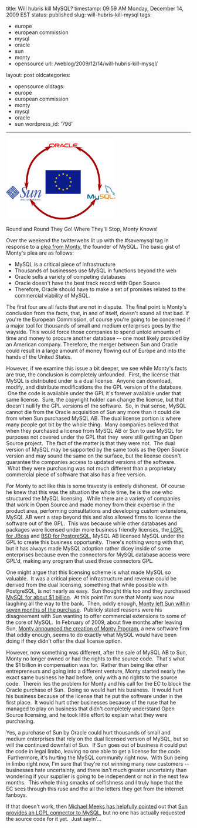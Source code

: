 title: Will hubris kill MySQL?
timestamp: 09:59 AM Monday, December 14, 2009 EST
status: published
slug: will-hubris-kill-mysql
tags:
- europe
- european commission
- mysql
- oracle
- sun
- monty
- opensource
url: /weblog/2009/12/14/will-hubris-kill-mysql/

layout: post
oldcategories:
- opensource
oldtags:
- europe
- european commission
- monty
- mysql
- oracle
- sun
wordpress_id: '796'

---

<div class="image caption center">
    <img src="/weblog/media/2009/12/sun-oracle-mysql.png" alt="Round and Round They Go! Where They'll Stop, Monty Knows!">
    <p>Round and Round They Go! Where They'll Stop, Monty Knows!</p>
</div>

Over the weekend the twitterwebs lit up with the #savemysql tag in response to a [plea from Monty](http://monty-says.blogspot.com/2009/12/help-saving-mysql.html), the founder of MySQL.  The basic gist of Monty's plea are as follows:

  * MySQL is a critical piece of infrastructure
  * Thousands of businesses use MySQL in functions beyond the web
  * Oracle sells a variety of competing databases
  * Oracle doesn't have the best track record with Open Source
  * Therefore, Oracle should have to make a set of promises related to the commercial viability of MySQL.

The first four are all facts that are not in dispute.  The final point is Monty's conclusion from the facts, that, in and of itself, doesn't sound all that bad.  If you're the European Commission, of course you're going to be concerned if a major tool for thousands of small and medium enterprises goes by the wayside.  This would force those companies to spend untold amounts of time and money to procure another database -- one most likely provided by an American company.  Therefore, the merger between Sun and Oracle could result in a large amount of money flowing out of Europe and into the hands of the United States.

However, if we examine this issue a bit deeper, we see while Monty's facts are true, the conclusion is completely unfounded.  First, the license that MySQL is distributed under is a dual license.  Anyone can download, modify, and distribute modifications the the GPL version of the database.  One the code is available under the GPL it's forever available under that same license.  Sure, the copyright holder can change the license, but that doesn't nullify the GPL versions of the software.  So, in that sense, MySQL cannot die from the Oracle acquisition of Sun any more than it could die from when Sun purchased MySQL AB. The dual license portion is where many people got bit by the whole thing.  Many companies believed that when they purchased a license from MySQL AB or Sun to use MySQL for purposes not covered under the GPL that they  were still getting an Open Source project.  The fact of the matter is that they were not.  The dual version of MySQL may be supported by the same tools as the Open Source version and may sound the same on the surface, but the license doesn't guarantee the companies access to updated versions of the software.  What they were purchasing was not much different than a proprietary commercial piece of software that also has a free version.

For Monty to act like this is some travesty is entirely dishonest.  Of course he knew that this was the situation the whole time, he is the one who structured the MySQL licensing.  While there are a variety of companies that work in Open Source and made money from their expertise in the product area, performing consultations and developing custom extensions, MySQL AB went a step beyond this and also allowed firms to license the software out of the GPL.  This was because while other databases and packages were licensed under more business friendly licenses, the[ LGPL for JBoss](http://docs.jboss.org/jbossas/admindevel326/html/apa.html) and [BSD for PostgreSQL](http://www.postgresql.org/about/licence), MySQL AB licensed MySQL under the GPL to create this business opportunity.  There's nothing wrong with that, but it has always made MySQL adoption rather dicey inside of some enterprises because even the connectors for MySQL database access were GPL'd, making any program that used those connectors GPL.

One might argue that this licensing scheme is what made MySQL so valuable.  It was a critical piece of infrastructure and revenue could be derived from the dual licensing, something that while possible with PostgreSQL, is not nearly as easy.  Sun thought this too and they purchased [MySQL for about $1 billion](http://www.mysql.com/news-and-events/sun-to-acquire-mysql.html).  At this point I'm sure that Monty was now laughing all the way to the bank.  Then, oddly enough, [Monty left Sun within seven months of the purchase](http://news.cnet.com/8301-13505_3-10033614-16.html).  Publicly stated reasons were his disagreement with Sun wanting to offer commercial extensions to some of the core of MySQL.  In February of 2009, about five months after leaving Sun, [Monty announced the creation of Monty Program](http://monty-says.blogspot.com/2009/02/time-to-move-on.html), a new software firm that oddly enough, seems to do exactly what MySQL would have been doing if they didn't offer the dual license option.

However, now something was different, after the sale of MySQL AB to Sun, Monty no longer owned or had the rights to the source code.  That's what the $1 billion in compensation was for.  Rather than being like other entrepreneurs and going into a different venture, Monty started nearly the exact same business he had before, only with a no rights to the source code.  Therein lies the problem for Monty and his call for the EC to block the Oracle purchase of Sun.  Doing so would hurt his business.  It would hurt his business because of the license that he put the software under in the first place.  It would hurt other businesses because of the ruse that he managed to play on business that didn't completely understand Open Source licensing, and he took little effort to explain what they were purchasing.

Yes, a purchase of Sun by Oracle could hurt thousands of small and medium enterprises that rely on the dual licensed version of MySQL, but so will the continued downfall of Sun.  If Sun goes out of business it could put the code in legal limbo, leaving no one able to get a license for the code.  Furthermore, it's hurting the MySQL community right now.  With Sun being in limbo right now, I'm sure that they're not winning many new customers -- businesses hate uncertainty, and there isn't much greater uncertainty than wondering if your supplier is going to be independent or not in the next few months.  This whole thing smacks of selfishness and I truly hope that the EC sees through this ruse and the all the letters they get from the internet fanboys.

If that doesn't work, then [Michael Meeks has helpfully pointed](http://www.gnome.org/~michael/blog/2009-12-14.html) out that [Sun provides an LGPL connector to MySQL](http://extensions.services.openoffice.org/project/mysql_connector), but no one has actually requested the source code for it yet.  Just sayin'...
